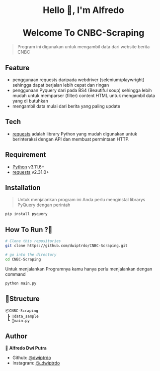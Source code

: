 <h1 align="center" >Hello 👋, I'm Alfredo</h1>


<h1 align="center" >Welcome To CNBC-Scraping</h1>

> Program ini digunakan untuk mengambil data dari website berita CNBC

## Feature

- penggunaan requests daripada webdriver (selenium/playwright) sehingga dapat berjalan lebih cepat dan ringan
- penggunaan Pyquery dari pada BS4 (Beautiful soup) sehingga lebih mudah untuk memparser (filter) content HTML untuk mengambil data yang di butuhkan
- mengambil data mulai dari berita yang paling update

## Tech

- [requests](https://requests.readthedocs.io/) adalah library Python yang mudah digunakan untuk berinteraksi dengan API dan membuat permintaan HTTP.

## Requirement

- [Python](https://www.python.org/) v3.11.6+
- [requests](https://requests.readthedocs.io/) v2.31.0+

## Installation

> Untuk menjalankan program ini Anda perlu menginstal librarys PyQuery dengan perintah

```sh
pip install pyquery
```

## How To Run ?🤔

```bash
# Clone this repositories
git clone https://github.com/dwiptrdo/CNBC-Scraping.git

# go into the directory
cd CNBC-Scraping

```

Untuk menjalankan Programnya kamu hanya perlu menjalankan dengan command

```bash
python main.py
```

## 🚀Structure

```
📦CNBC-Scraping
 ┣ 📂data_sample
 ┗ 📜main.py
```

## Author

👤 **Alfredo Dwi Putra**


- Github: [@dwiptrdo](https://github.com/dwiptrdo)
- Instagram: [@_dwiptrdo](https://www.instagram.com/_dwiptrdo/)
